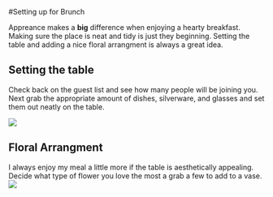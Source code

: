 #Setting up for Brunch

Appreance makes a **big** difference when enjoying a hearty breakfast. Making sure the place is neat and tidy is just they beginning. Setting the table and adding a nice floral arrangment is always a great idea. 

## Setting the table 
Check back on the guest list and see how many people will be joining you. Next grab the appropriate amount of dishes, silverware, and glasses and set them out neatly on the table. 

![](http://cdn1.tmbi.com/TOH/Images/recipe-channel/how-to/set-table_300.jpg)
## Floral Arrangment
I always enjoy my meal a little more if the table is aesthetically appealing. Decide what type of flower you love the most a grab a few to add to a vase. 
![](https://s-media-cache-ak0.pinimg.com/236x/c0/26/36/c02636a92d0113e31f0c37a7c9d28512.jpg)

